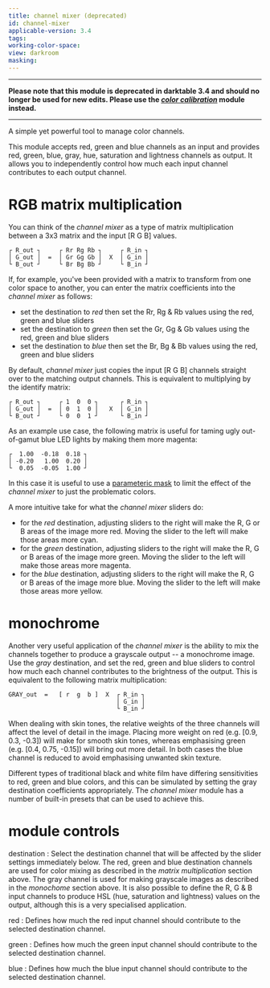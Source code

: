 ```yaml
---
title: channel mixer (deprecated)
id: channel-mixer
applicable-version: 3.4
tags: 
working-color-space:  
view: darkroom
masking: 
---
```


---

**Please note that this module is deprecated in darktable 3.4 and should no longer be used for new edits. Please use the [_color calibration_](./color-calibration.md) module instead.**

---

A simple yet powerful tool to manage color channels.  

This module accepts red, green and blue channels as an input and provides red, green, blue, gray, hue, saturation and lightness channels as output. It allows you to independently control how much each input channel contributes to each output channel.

# RGB matrix multiplication

You can think of the _channel mixer_ as a type of matrix multiplication between a 3x3 matrix and the input [R G B] values.

```
┌ R_out ┐     ┌ Rr Rg Rb ┐     ┌ R_in ┐
│ G_out │  =  │ Gr Gg Gb │  X  │ G_in │
└ B_out ┘     └ Br Bg Bb ┘     └ B_in ┘
```

If, for example, you've been provided with a matrix to transform from one color space to another, you can enter the matrix coefficients into the _channel mixer_ as follows:

- set the destination to _red_ then set the Rr, Rg & Rb values using the red, green and blue sliders
- set the destination to _green_ then set the Gr, Gg & Gb values using the red, green and blue sliders 
- set the destination to _blue_ then set the Br, Bg & Bb values using the red, green and blue sliders 

By default, _channel mixer_ just copies the input [R G B] channels straight over to the matching output channels. This is equivalent to multiplying by the identify matrix:

```
┌ R_out ┐     ┌ 1  0  0 ┐      ┌ R_in ┐
│ G_out │  =  │ 0  1  0 │   X  │ G_in │
└ B_out ┘     └ 0  0  1 ┘      └ B_in ┘
```

As an example use case, the following matrix is useful for taming ugly out-of-gamut blue LED lights by making them more magenta:

```
┌  1.00  -0.18  0.18 ┐ 
│ -0.20   1.00  0.20 │
└  0.05  -0.05  1.00 ┘ 
```

In this case it is useful to use a [parameteric mask](../../darkroom/masking-and-blending/masks/parametric.md) to limit the effect of the _channel mixer_ to just the problematic colors.

A more intuitive take for what the _channel mixer_ sliders do:

- for the _red_ destination, adjusting sliders to the right will make the R, G or B areas of the image more red. Moving the slider to the left will make those areas more cyan.
- for the _green_ destination, adjusting sliders to the right will make the R, G or B areas of the image more green. Moving the slider to the left will make those areas more magenta.
- for the _blue_ destination, adjusting sliders to the right will make the R, G or B areas of the image more blue. Moving the slider to the left will make those areas more yellow.


# monochrome

Another very useful application of the _channel mixer_ is the ability to mix the channels together to produce a grayscale output -- a monochrome image. Use the _gray_ destination, and set the red, green and blue sliders to control how much each channel contributes to the brightness of the output. This is equivalent to the following matrix multiplication:
```
GRAY_out  =   [ r  g  b ]  X  ┌ R_in ┐
                              │ G_in │
                              └ B_in ┘
```

When dealing with skin tones, the relative weights of the three channels will affect the level of detail in the image. Placing more weight on red (e.g. [0.9, 0.3, -0.3]) will make for smooth skin tones, whereas emphasising green (e.g. [0.4, 0.75, -0.15]) will bring out more detail. In both cases the blue channel is reduced to avoid emphasising unwanted skin texture.

Different types of traditional black and white film have differing sensitivities to red, green and blue colors, and this can be simulated by setting the gray destination coefficients appropriately. The _channel mixer_ module has a number of built-in presets that can be used to achieve this.

# module controls

destination
: Select the destination channel that will be affected by the slider settings immediately below. The red, green and blue destination channels are used for color mixing as described in the _matrix multiplication_ section above. The gray channel is used for making grayscale images as described in the _monochome_ section above. It is also possible to define the R, G & B input channels to produce HSL (hue, saturation and lightness) values on the output, although this is a very specialised application.

red
: Defines how much the red input channel should contribute to the selected destination channel.

green
: Defines how much the green input channel should contribute to the selected destination channel.

blue
: Defines how much the blue input channel should contribute to the selected destination channel.

